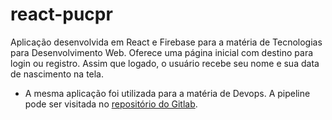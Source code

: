 # react-pucpr
Aplicação desenvolvida em React e Firebase para a matéria de Tecnologias para Desenvolvimento Web. Oferece uma página inicial com destino para login ou registro. Assim que logado, o usuário recebe seu nome e sua data de nascimento na tela.

- A mesma aplicação foi utilizada para a matéria de Devops. A pipeline pode ser visitada no [repositório do Gitlab](https://gitlab.com/anayara1/devops-pucpr).
